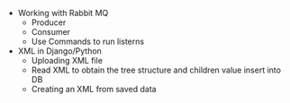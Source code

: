 - Working with Rabbit MQ
  - Producer
  - Consumer
  -  Use Commands to run listerns
- XML in Django/Python
  - Uploading XML file
  - Read XML to obtain the tree structure and children value insert into DB
  - Creating an XML from saved data
